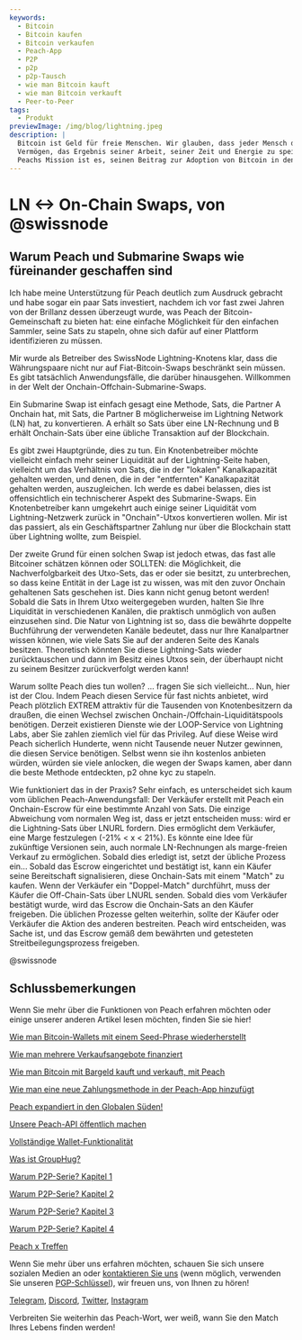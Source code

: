 ```yaml
---
keywords:
  - Bitcoin
  - Bitcoin kaufen
  - Bitcoin verkaufen
  - Peach-App
  - P2P
  - p2p
  - p2p-Tausch
  - wie man Bitcoin kauft
  - wie man Bitcoin verkauft
  - Peer-to-Peer
tags:
  - Produkt
previewImage: /img/blog/lightning.jpeg
description: |
  Bitcoin ist Geld für freie Menschen. Wir glauben, dass jeder Mensch das Recht hat zu wählen, welches Geld er nutzt, um sein
  Vermögen, das Ergebnis seiner Arbeit, seiner Zeit und Energie zu speichern.
  Peachs Mission ist es, seinen Beitrag zur Adoption von Bitcoin in den Händen der Menschen zu leisten.
---
```


# LN <-> On-Chain Swaps, von @swissnode

## Warum Peach und Submarine Swaps wie füreinander geschaffen sind

Ich habe meine Unterstützung für Peach deutlich zum Ausdruck gebracht und habe sogar ein paar Sats investiert, nachdem ich vor fast zwei Jahren von der Brillanz dessen überzeugt wurde, was Peach der Bitcoin-Gemeinschaft zu bieten hat: eine einfache Möglichkeit für den einfachen Sammler, seine Sats zu stapeln, ohne sich dafür auf einer Plattform identifizieren zu müssen.

Mir wurde als Betreiber des SwissNode Lightning-Knotens klar, dass die Währungspaare nicht nur auf Fiat-Bitcoin-Swaps beschränkt sein müssen. Es gibt tatsächlich Anwendungsfälle, die darüber hinausgehen. Willkommen in der Welt der Onchain-Offchain-Submarine-Swaps.

Ein Submarine Swap ist einfach gesagt eine Methode, Sats, die Partner A Onchain hat, mit Sats, die Partner B möglicherweise im Lightning Network (LN) hat, zu konvertieren. A erhält so Sats über eine LN-Rechnung und B erhält Onchain-Sats über eine übliche Transaktion auf der Blockchain.

Es gibt zwei Hauptgründe, dies zu tun. Ein Knotenbetreiber möchte vielleicht einfach mehr seiner Liquidität auf der Lightning-Seite haben, vielleicht um das Verhältnis von Sats, die in der "lokalen" Kanalkapazität gehalten werden, und denen, die in der "entfernten" Kanalkapazität gehalten werden, auszugleichen. Ich werde es dabei belassen, dies ist offensichtlich ein technischerer Aspekt des Submarine-Swaps. Ein Knotenbetreiber kann umgekehrt auch einige seiner Liquidität vom Lightning-Netzwerk zurück in "Onchain"-Utxos konvertieren wollen. Mir ist das passiert, als ein Geschäftspartner Zahlung nur über die Blockchain statt über Lightning wollte, zum Beispiel.

Der zweite Grund für einen solchen Swap ist jedoch etwas, das fast alle Bitcoiner schätzen können oder SOLLTEN: die Möglichkeit, die Nachverfolgbarkeit des Utxo-Sets, das er oder sie besitzt, zu unterbrechen, so dass keine Entität in der Lage ist zu wissen, was mit den zuvor Onchain gehaltenen Sats geschehen ist. Dies kann nicht genug betont werden! Sobald die Sats in Ihrem Utxo weitergegeben wurden, halten Sie Ihre Liquidität in verschiedenen Kanälen, die praktisch unmöglich von außen einzusehen sind. Die Natur von Lightning ist so, dass die bewährte doppelte Buchführung der verwendeten Kanäle bedeutet, dass nur Ihre Kanalpartner wissen können, wie viele Sats Sie auf der anderen Seite des Kanals besitzen. Theoretisch könnten Sie diese Lightning-Sats wieder zurücktauschen und dann im Besitz eines Utxos sein, der überhaupt nicht zu seinem Besitzer zurückverfolgt werden kann!

Warum sollte Peach dies tun wollen? ... fragen Sie sich vielleicht... Nun, hier ist der Clou. Indem Peach diesen Service für fast nichts anbietet, wird Peach plötzlich EXTREM attraktiv für die Tausenden von Knotenbesitzern da draußen, die einen Wechsel zwischen Onchain-/Offchain-Liquiditätspools benötigen. Derzeit existieren Dienste wie der LOOP-Service von Lightning Labs, aber Sie zahlen ziemlich viel für das Privileg. Auf diese Weise wird Peach sicherlich Hunderte, wenn nicht Tausende neuer Nutzer gewinnen, die diesen Service benötigen. Selbst wenn sie ihn kostenlos anbieten würden, würden sie viele anlocken, die wegen der Swaps kamen, aber dann die beste Methode entdeckten, p2 ohne kyc zu stapeln.

Wie funktioniert das in der Praxis? Sehr einfach, es unterscheidet sich kaum vom üblichen Peach-Anwendungsfall: Der Verkäufer erstellt mit Peach ein Onchain-Escrow für eine bestimmte Anzahl von Sats. Die einzige Abweichung vom normalen Weg ist, dass er jetzt entscheiden muss: wird er die Lightning-Sats über LNURL fordern. Dies ermöglicht dem Verkäufer, eine Marge festzulegen (-21% < x < 21%). Es könnte eine Idee für zukünftige Versionen sein, auch normale LN-Rechnungen als marge-freien Verkauf zu ermöglichen. Sobald dies erledigt ist, setzt der übliche Prozess ein... Sobald das Escrow eingerichtet und bestätigt ist, kann ein Käufer seine Bereitschaft signalisieren, diese Onchain-Sats mit einem "Match" zu kaufen. Wenn der Verkäufer ein "Doppel-Match" durchführt, muss der Käufer die Off-Chain-Sats über LNURL senden. Sobald dies vom Verkäufer bestätigt wurde, wird das Escrow die Onchain-Sats an den Käufer freigeben. Die üblichen Prozesse gelten weiterhin, sollte der Käufer oder Verkäufer die Aktion des anderen bestreiten. Peach wird entscheiden, was Sache ist, und das Escrow gemäß dem bewährten und getesteten Streitbeilegungsprozess freigeben.

@swissnode

## Schlussbemerkungen

Wenn Sie mehr über die Funktionen von Peach erfahren möchten oder einige unserer anderen Artikel lesen möchten, finden Sie sie hier!

[Wie man Bitcoin-Wallets mit einem Seed-Phrase wiederherstellt](https://peachbitcoin.com/de/blog/how-to-restore-peach-wallet/)

[Wie man mehrere Verkaufsangebote finanziert](https://peachbitcoin.com/de/blog/funding-multiple-sell-offers/)

[Wie man Bitcoin mit Bargeld kauft und verkauft, mit Peach](https://peachbitcoin.com/de/blog/how-to-buy-and-sell-bitcoin-with-cash-using-peach/)

[Wie man eine neue Zahlungsmethode in der Peach-App hinzufügt](https://peachbitcoin.com/de/blog/how-to-add-a-payment-method/)

[Peach expandiert in den Globalen Süden!](https://peachbitcoin.com/de/blog/peach-expands-to-the-global-south/)

[Unsere Peach-API öffentlich machen](https://peachbitcoin.com/de/blog/making-our-peach-api-public/)

[Vollständige Wallet-Funktionalität](https://peachbitcoin.com/de/blog/full-wallet-functionality/)

[Was ist GroupHug?](https://peachbitcoin.com/de/blog/group-hug/)

[Warum P2P-Serie? Kapitel 1](https://peachbitcoin.com/de/blog/why-p2p-chapter-1/)

[Warum P2P-Serie? Kapitel 2](https://peachbitcoin.com/de/blog/why-p2p-chapter-2/)

[Warum P2P-Serie? Kapitel 3](https://peachbitcoin.com/de/blog/why-p2p-chapter-3-circular-economies/)

[Warum P2P-Serie? Kapitel 4](https://peachbitcoin.com/de/blog/why-p2p-chapter-4-chains-of-trust/)

[Peach x Treffen](https://peachbitcoin.com/de/blog/peach-for-meetups/)

Wenn Sie mehr über uns erfahren möchten, schauen Sie sich unsere sozialen Medien an oder [kontaktieren Sie uns](mailto:hello@peachbitcoin.com) (wenn möglich, verwenden Sie unseren [PGP-Schlüssel](https://keys.openpgp.org/vks/v1/by-fingerprint/48339A19645E2E53488E0E5479E1B270FACD1BD2)), wir freuen uns, von Ihnen zu hören!

[Telegram](https://t.me/+GkOW1J-ixBBkZWRk), [Discord](https://discord.gg/ypeHz3SW54), [Twitter](https://twitter.com/peachbitcoin), [Instagram](https://instagram.com/peachbitcoin)

Verbreiten Sie weiterhin das Peach-Wort, wer weiß, wann Sie den Match Ihres Lebens finden werden!
